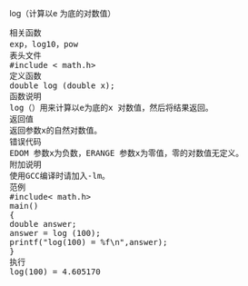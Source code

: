 
log（计算以e 为底的对数值）
<pre>相关函数
exp，log10，pow
表头文件
#include < math.h>
定义函数
double log (double x);
函数说明
log（）用来计算以e为底的x 对数值，然后将结果返回。
返回值
返回参数x的自然对数值。
错误代码
EDOM 参数x为负数，ERANGE 参数x为零值，零的对数值无定义。
附加说明
使用GCC编译时请加入-lm。
范例
#include< math.h>
main()
{
double answer;
answer = log (100);
printf("log(100) = %f\n",answer);
}
执行
log(100) = 4.605170</pre>